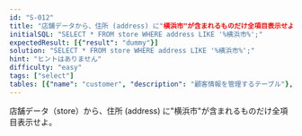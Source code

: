 ```yaml
---
id: "S-012"
title: "店舗データから、住所 (address) に"横浜市"が含まれるものだけ全項目表示せよ"
initialSQL: "SELECT * FROM store WHERE address LIKE '%横浜市%';"
expectedResult: [{"result": "dummy"}]
solution: "SELECT * FROM store WHERE address LIKE '%横浜市%';"
hint: "ヒントはありません"
difficulty: "easy"
tags: ["select"]
tables: [{"name": "customer", "description": "顧客情報を管理するテーブル"}, {"name": "receipt", "description": "レシート明細データを管理するテーブル"}, {"name": "store", "description": "店舗情報を管理するテーブル"}, {"name": "product", "description": "商品情報を管理するテーブル"}, {"name": "category", "description": "カテゴリ情報を管理するテーブル"}]
---
```


店舗データ（store）から、住所 (address) に"横浜市"が含まれるものだけ全項目表示せよ。